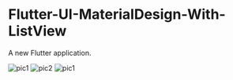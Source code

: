 # Flutter-UI-MaterialDesign-With-ListView

A new Flutter application.

![pic1](https://user-images.githubusercontent.com/20543298/53692638-ced9bc00-3dbd-11e9-9d85-cb440be36a61.PNG)
![pic2](https://user-images.githubusercontent.com/20543298/53692639-ced9bc00-3dbd-11e9-8a36-d017419b822b.PNG)
![pic1](https://user-images.githubusercontent.com/20543298/53692741-507e1980-3dbf-11e9-915d-d60fd3dc0f63.PNG)




